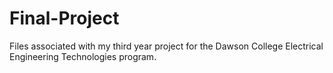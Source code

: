 # Final-Project
Files associated with my third year project for the Dawson College Electrical Engineering Technologies program.
